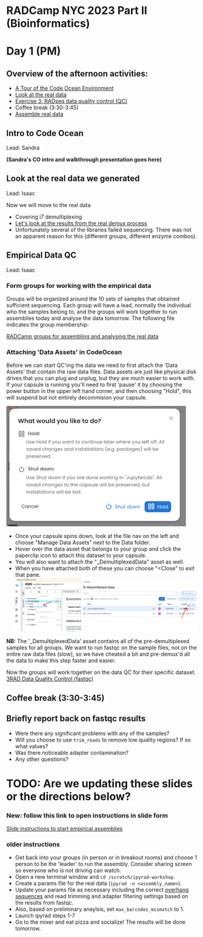 # RADCamp NYC 2023 Part II (Bioinformatics)
# Day 1 (PM)

## Overview of the afternoon activities:
* [A Tour of the Code Ocean Environment](#intro-to-code-ocean)
* [Look at the real data](#Look-at-the-real-data-we-generate)
* [Exercise 3: RADseq data quality control (QC)](#empirical-data-qc)
* Coffee break (3:30-3:45)
* [Assemble real data](#Form-groups-and-assemble-real-data)

## Intro to Code Ocean
Lead: Sandra

**(Sandra's CO intro and walkthrough presentation goes here)**


## Look at the real data we generated
Lead: Isaac

Now we will move to the real data
* Covering i7 demultiplexing
* [Let's look at the results from the real demux process](Demux-Results.txt)
* Unfortunately several of the libraries failed sequencing. There was not an
apparent reason for this (different groups, different enzyme combos).

## Empirical Data QC
Lead: Isaac

### Form groups for working with the empirical data
Groups will be organized around the 10 sets of samples that obtained sufficient
sequencing. Each group will have a lead, normally the individual who the samples
belong to, and the groups will work together to run assemblies today and analyse
the data tomorrow. The following file indicates the group membership:  

[RADCamp groups for assembling and analysing the real data](PartII-Groups.md)

### Attaching 'Data Assets' in CodeOcean
Before we can start QC'ing the data we need to first attach the 'Data Assets'
that contain the raw data files. Data assets are just like physical disk drives
that you can plug and unplug, but they are much easier to work with. If your
capsule is running you'll need to first 'pause' it by choosing the power button
in the upper left hand corner, and then choosing "Hold", this will suspend
but not entirely decommision your capsule.

![png](images/CO-HoldCapsule.png)

* Once your capsule spins down, look at the file nav on the left and choose
"Manage Data Assets" next to the Data folder.
* Hover over the data asset that belongs to your group and click the paperclip
icon to attach this dataset to your capsule.
* You will also want to attach the "\_DemultiplexedData" asset as well.
* When you have attached both of these you can choose "\<Close" to exit that pane.
![png](images/CO-ManageDataAssets.png)

**NB:** The '\_DemultiplexedData' asset contains all of the pre-demultiplexed
samples for all groups. We want to run fastqc on the sample files, not on the
entire raw data files (slow), so we have cheated a bit and pre-demux'd all the
data to make this step faster and easier.

Now the groups will work together on the data QC for their specific dataset.
[3RAD Data Quality Control (fastqc)](fastqc-exercise.md)

## Coffee break (3:30-3:45)

## Briefly report back on fastqc results
* Were there any significant problems with any of the samples?
* Will you choose to use `trim_reads` to remove low quality regions? If so what values?
* Was there noticeable adapter contamination?
* Any other questions?

# TODO: Are we updating these slides or the directions below?
### New: follow this link to open instructions in slide form
[Slide instructions to start empirical assemblies](https://eaton-lab.org/slides/radcamped)


###  older instructions
* Get back into your groups (in person or in breakout rooms) and
choose 1 person to be the 'leader' to run the assembly. Consider
sharing screen so everyone who is not driving can watch.
* Open a new terminal window and `cd /scratch/ipyrad-workshop`.
* Create a params file for the real data (`ipyrad -n <assembly_name>`).
* Update your params file as necessary including the correct
[overhang sequences](PartII-Groups.md) and read trimming and adapter
filtering settings based on the results from fastqc.
* Also, based on preliminary anaylsis, set `max_barcodes_mismatch` to 1.
* Launch ipyrad steps 1-7
* Go to the mixer and eat pizza and socialize! The results will be done tomorrow.
